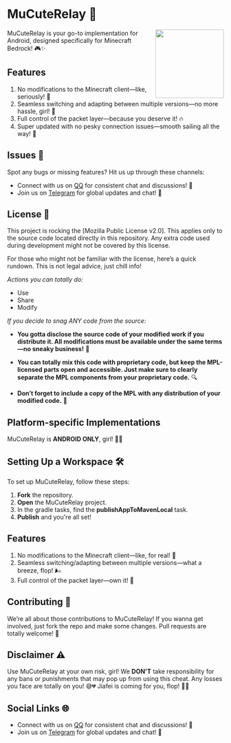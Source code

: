 # MuCuteRelay 🚀

<img align="right" width="159px" src="https://i.postimg.cc/fyhnrTms/1000073308-removebg-preview.png">

MuCuteRelay is your go-to implementation for Android, designed specifically for Minecraft Bedrock! 🎮✨

## Features
1. No modifications to the Minecraft client—like, seriously! 🙌
2. Seamless switching and adapting between multiple versions—no more hassle, girl! 🌈
3. Full control of the packet layer—because you deserve it! 🔥
4. Super updated with no pesky connection issues—smooth sailing all the way! 🚀

## Issues 🤔
Spot any bugs or missing features? Hit us up through these channels:
- Connect with us on [QQ](http://qm.qq.com/cgi-bin/qm/qr?_wv=1027&k=0teULf5spCrBeznoVuQPZzaqvB1QdlLJ&authKey=MjXaE2ZlTEDqF2OZJx4BwgXvs8epkgpsxrXX3WDQ42YYZPdS%2BxiYKK7xJqwQ6%2FpS&noverify=0&group_code=542992134) for consistent chat and discussions! 💬  
- Join us on [Telegram](https://t.me/mucuteclient) for global updates and chat! 📱

## License 📝
This project is rocking the [Mozilla Public License v2.0]. This applies only to the source code located directly in this repository. Any extra code used during development might not be covered by this license.

For those who might not be familiar with the license, here’s a quick rundown. This is not legal advice, just chill info!

*Actions you can totally do:*

- Use
- Share
- Modify

*If you decide to snag ANY code from the source:*

- **You gotta disclose the source code of your modified work if you distribute it. All modifications must be available under the same terms—no sneaky business!** 🔑
  
- **You can totally mix this code with proprietary code, but keep the MPL-licensed parts open and accessible. Just make sure to clearly separate the MPL components from your proprietary code.** 🔍

- **Don’t forget to include a copy of the MPL with any distribution of your modified code.** 📄

## Platform-specific Implementations

MuCuteRelay is **ANDROID ONLY**, girl! 📱💥

## Setting Up a Workspace 🛠️

To set up MuCuteRelay, follow these steps:

1. **Fork** the repository.
2. **Open** the MuCuteRelay project.
3. In the gradle tasks, find the **publishAppToMavenLocal** task.
4. **Publish** and you're all set!

## Features
1. No modifications to the Minecraft client—like, for real! 🙌
2. Seamless switching/adapting between multiple versions—what a breeze, flop! 🌬️
3. Full control of the packet layer—own it! 💪

## Contributing 🤝
We’re all about those contributions to MuCuteRelay! If you wanna get involved, just fork the repo and make some changes. Pull requests are totally welcome! 🙌

## Disclaimer ⚠️
Use MuCuteRelay at your own risk, girl! We **DON'T** take responsibility for any bans or punishments that may pop up from using this cheat. Any losses you face are totally on you! 😅💔 Jiafei is coming for you, flop! 💅✨

## Social Links 🌐
- Connect with us on [QQ](http://qm.qq.com/cgi-bin/qm/qr?_wv=1027&k=0teULf5spCrBeznoVuQPZzaqvB1QdlLJ&authKey=MjXaE2ZlTEDqF2OZJx4BwgXvs8epkgpsxrXX3WDQ42YYZPdS%2BxiYKK7xJqwQ6%2FpS&noverify=0&group_code=542992134) for consistent chat and discussions! 💬  
- Join us on [Telegram](https://t.me/mucuteclient) for global updates and chat! 📱
